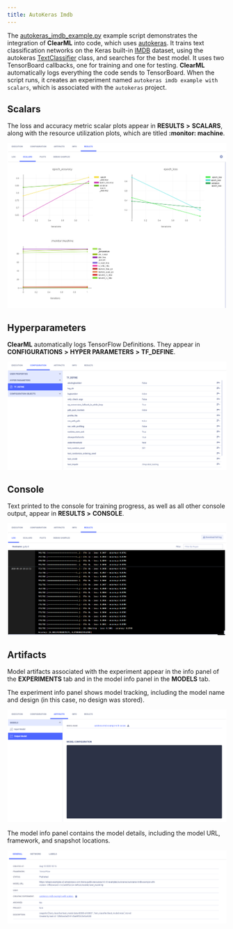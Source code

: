 ```yaml
---
title: AutoKeras Imdb
---
```

The [autokeras_imdb_example.py](https://github.com/allegroai/clearml/blob/master/examples/frameworks/autokeras/autokeras_imdb_example.py) example 
script demonstrates the integration of **ClearML** into code, which uses [autokeras](https://github.com/keras-team/autokeras). 
It trains text classification networks on the Keras built-in [IMDB](https://keras.io/api/datasets/imdb/) dataset, using the autokeras [TextClassifier](https://autokeras.com/text_classifier/) class, and searches for the best model. It uses two TensorBoard callbacks, one for training and one for testing. **ClearML** automatically logs everything the code sends to TensorBoard. When the script runs, it creates an experiment named `autokeras imdb example with scalars`, which is associated with the `autokeras` project.

## Scalars

The loss and accuracy metric scalar plots appear in **RESULTS** **>** **SCALARS**, along with the resource utilization plots, 
which are titled **:monitor: machine**.

![image](../../../img/examples_keras_14.png)

## Hyperparameters

**ClearML** automatically logs TensorFlow Definitions. They appear in **CONFIGURATIONS** **>** **HYPER PARAMETERS** **>** **TF_DEFINE**.

![image](../../../img/examples_keras_16.png)

## Console

Text printed to the console for training progress, as well as all other console output, appear in **RESULTS** **>** **CONSOLE**.

![image](../../../img/examples_keras_15.png)

## Artifacts

Model artifacts associated with the experiment appear in the info panel of the **EXPERIMENTS** tab and in the model info panel in the **MODELS** tab.  

The experiment info panel shows model tracking, including the model name and design (in this case, no design was stored).

![image](../../../img/examples_keras_18.png)

The model info panel contains the model details, including the model URL, framework, and snapshot locations.

![image](../../../img/examples_keras_17.png)